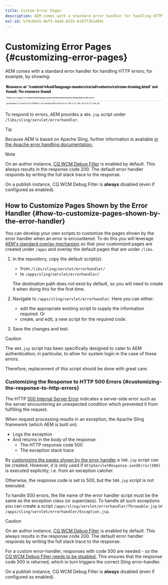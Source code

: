 ```yaml
---
title: Custom Error Pages
description: AEM comes with a standard error handler for handling HTTP errors, which can be customized.
exl-id: b74c65d1-8ef5-4ad4-8255-8187f3b1d84c
---
```

# Customizing Error Pages {#customizing-error-pages}

AEM comes with a standard error handler for handling HTTP errors; for example, by showing:

![Standard error message](assets/error-message-standard.png)

To respond to errors, AEM provides a `404.jsp` script under `/libs/sling/servlet/errorhandler`.

>[!TIP]
>
>Because AEM is based on Apache Sling, further information is available [in the Apache error handling documentation.](https://sling.apache.org/documentation/the-sling-engine/errorhandling.html)

>[!NOTE]
>
>On an author instance, [CQ WCM Debug Filter](/help/implementing/deploying/configuring-osgi.md) is enabled by default. This always results in the response code 200. The default error handler responds by writing the full stack trace to the response.
>
>On a publish instance, CQ WCM Debug Filter is **always** disabled (even if configured as enabled).

## How to Customize Pages Shown by the Error Handler {#how-to-customize-pages-shown-by-the-error-handler}

You can develop your own scripts to customize the pages shown by the error handler when an error is encountered. To do this you will leverage [AEM's standard overlay mechanism](/help/implementing/developing/introduction/overlays.md) so that your customized pages are created under `/apps` and overlay the default pages that are under `/libs`.

1. In the repository, copy the default script(s):

    * from `/libs/sling/servlet/errorhandler/`
    * to `/apps/sling/servlet/errorhandler/`

   The destination path does not exist by default, so you will need to create it when doing this for the first time.

1. Navigate to `/apps/sling/servlet/errorhandler`. Here you can either:

    * edit the appropriate existing script to supply the information required. Or
    * create, and edit, a new script for the required code.

1. Save the changes and test.

>[!CAUTION]
>
>The `404.jsp` script has been specifically designed to cater to AEM authentication; in particular, to allow for system login in the case of these errors.
>
>Therefore, replacement of this script should be done with great care.

### Customizing the Response to HTTP 500 Errors {#customizing-the-response-to-http-errors}

The HTTP [500 Internal Server Error](https://www.w3.org/Protocols/rfc2616/rfc2616-sec10.html) indicates a server-side error such as the server encountering an unexpected condition which prevented it from fulfilling the request.

When request processing results in an exception, the Apache Sling framework (which AEM is built on):

* Logs the exception
* And returns in the body of the response:
  * The HTTP response code 500
  * The exception stack trace

By [customizing the pages shown by the error handler](#how-to-customize-pages-shown-by-the-error-handler) a `500.jsp` script can be created. However, it is only used if `HttpServletResponse.sendError(500)` is executed explicitly; i.e. from an exception catcher.

Otherwise, the response code is set to 500, but the `500.jsp` script is not executed.

To handle 500 errors, the file name of the error handler script must be the same as the exception class (or superclass). To handle all such exceptions you can create a script `/apps/sling/servlet/errorhandler/Throwable.jsp` or `/apps/sling/servlet/errorhandler/Exception.jsp`.

>[!CAUTION]
>
>On an author instance, [CQ WCM Debug Filter](/help/implementing/deploying/configuring-osgi.md) is enabled by default. This always results in the response code 200. The default error handler responds by writing the full stack trace to the response.
>
>For a custom error-handler, responses with code 500 are needed - so the [CQ WCM Debug Filter needs to be disabled.](/help/implementing/deploying/configuring-osgi.md) This ensures that the response code 500 is returned, which in turn triggers the correct Sling error-handler.
>
>On a publish instance, CQ WCM Debug Filter is **always** disabled (even if configured as enabled).
